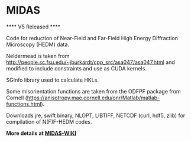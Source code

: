 # MIDAS

**** V5 Released ****

Code for reduction of Near-Field and Far-Field High Energy Diffraction Microscopy (HEDM) data.

Neldermead is taken from http://people.sc.fsu.edu/~jburkardt/cpp_src/asa047/asa047.html and modified to include constraints and use as CUDA kernels.

SGInfo library used to calculate HKLs.

Some misorientation functions are taken from the ODFPF package from Cornell (https://anisotropy.mae.cornell.edu/onr/Matlab/matlab-functions.html).

Downloads jre, swift binary, NLOPT, LIBTIFF, NETCDF (curl, hdf5, zlib) for compilation of N(F)F-HEDM codes.

**More details at [MIDAS-WIKI](https://github.com/marinerhemant/MIDAS/wiki)**

